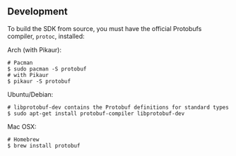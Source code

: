 ## Development

To build the SDK from source, you must have the official Protobufs compiler, `protoc`, installed:

Arch (with Pikaur):

```shell script
# Pacman
$ sudo pacman -S protobuf
# with Pikaur
$ pikaur -S protobuf
```

Ubuntu/Debian:

```shell script
# libprotobuf-dev contains the Protobuf definitions for standard types
$ sudo apt-get install protobuf-compiler libprotobuf-dev
```

Mac OSX:

```shell script
# Homebrew
$ brew install protobuf
```
